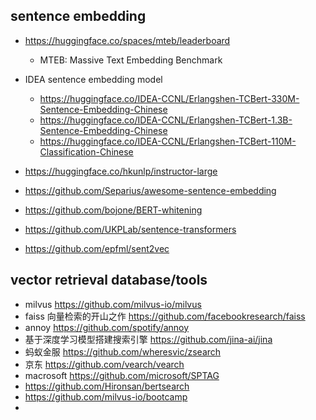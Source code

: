 

## sentence embedding

- https://huggingface.co/spaces/mteb/leaderboard
  - MTEB: Massive Text Embedding Benchmark

- IDEA sentence embedding model
  - https://huggingface.co/IDEA-CCNL/Erlangshen-TCBert-330M-Sentence-Embedding-Chinese
  - https://huggingface.co/IDEA-CCNL/Erlangshen-TCBert-1.3B-Sentence-Embedding-Chinese
  - https://huggingface.co/IDEA-CCNL/Erlangshen-TCBert-110M-Classification-Chinese

- https://huggingface.co/hkunlp/instructor-large

- https://github.com/Separius/awesome-sentence-embedding
- https://github.com/bojone/BERT-whitening
- https://github.com/UKPLab/sentence-transformers
- https://github.com/epfml/sent2vec


## vector retrieval database/tools

- milvus https://github.com/milvus-io/milvus
- faiss 向量检索的开山之作 https://github.com/facebookresearch/faiss
- annoy https://github.com/spotify/annoy
- 基于深度学习模型搭建搜索引擎 https://github.com/jina-ai/jina
- 蚂蚁金服 https://github.com/wheresvic/zsearch
- 京东 https://github.com/vearch/vearch
- macrosoft https://github.com/microsoft/SPTAG
- https://github.com/Hironsan/bertsearch
- https://github.com/milvus-io/bootcamp
- 